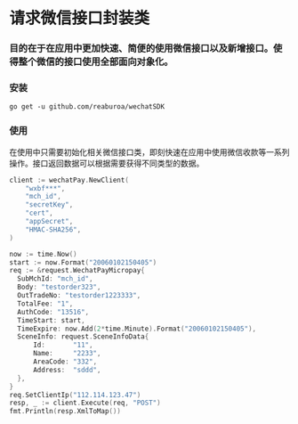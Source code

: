 # 请求微信接口封装类
### 目的在于在应用中更加快速、简便的使用微信接口以及新增接口。使得整个微信的接口使用全部面向对象化。

### 安装
```
go get -u github.com/reaburoa/wechatSDK
```

### 使用
在使用中只需要初始化相关微信接口类，即刻快速在应用中使用微信收款等一系列操作。接口返回数据可以根据需要获得不同类型的数据。

```go
client := wechatPay.NewClient(
    "wxbf***",
    "mch_id",
    "secretKey",
    "cert",
    "appSecret",
    "HMAC-SHA256",
)

now := time.Now()
start := now.Format("20060102150405")
req := &request.WechatPayMicropay{
  SubMchId: "mch_id",
  Body: "testorder323",
  OutTradeNo: "testorder1223333",
  TotalFee: "1",
  AuthCode: "13516",
  TimeStart: start,
  TimeExpire: now.Add(2*time.Minute).Format("20060102150405"),
  SceneInfo: request.SceneInfoData{
      Id:       "11",
      Name:     "2233",
      AreaCode: "332",
      Address:  "sddd",
  },
}
req.SetClientIp("112.114.123.47")
resp, _ := client.Execute(req, "POST")
fmt.Println(resp.XmlToMap())
```
